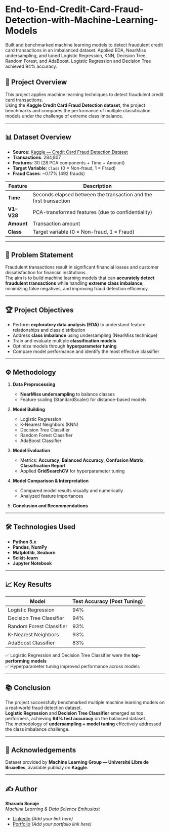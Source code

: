 # End-to-End-Credit-Card-Fraud-Detection-with-Machine-Learning-Models

Built and benchmarked machine learning models to detect fraudulent credit card transactions in an imbalanced dataset. Applied EDA, NearMiss undersampling, and tuned Logistic Regression, KNN, Decision Tree, Random Forest, and AdaBoost. Logistic Regression and Decision Tree achieved 94% accuracy.


## 📌 Project Overview

This project applies machine learning techniques to detect fraudulent credit card transactions.  
Using the **Kaggle Credit Card Fraud Detection dataset**, the project benchmarks and compares the performance of multiple classification models under the challenge of extreme class imbalance.

---

## 📊 Dataset Overview

- **Source**: [Kaggle — Credit Card Fraud Detection Dataset](https://www.kaggle.com/datasets/mlg-ulb/creditcardfraud)
- **Transactions**: 284,807
- **Features**: 30 (28 PCA components + Time + Amount)
- **Target Variable**: `Class` (0 = Non-fraud, 1 = Fraud)
- **Fraud Cases**: ~0.17% (492 frauds)

| Feature | Description |
|---------|-------------|
| **Time** | Seconds elapsed between the transaction and the first transaction |
| **V1–V28** | PCA-transformed features (due to confidentiality) |
| **Amount** | Transaction amount |
| **Class** | Target variable (0 = Non-fraud, 1 = Fraud) |

---

## 🎯 Problem Statement

Fraudulent transactions result in significant financial losses and customer dissatisfaction for financial institutions.  
The aim is to build machine learning models that can **accurately detect fraudulent transactions** while handling **extreme class imbalance**, minimizing false negatives, and improving fraud detection efficiency.

---

## 🏆 Project Objectives

- Perform **exploratory data analysis (EDA)** to understand feature relationships and class distribution
- Address **class imbalance** using undersampling (NearMiss technique)
- Train and evaluate multiple **classification models**
- Optimize models through **hyperparameter tuning**
- Compare model performance and identify the most effective classifier

---

## ⚙️ Methodology

1. **Data Preprocessing**  
   - **NearMiss undersampling** to balance classes  
   - Feature scaling (StandardScaler) for distance-based models

2. **Model Building**  
   - Logistic Regression  
   - K-Nearest Neighbors (KNN)  
   - Decision Tree Classifier  
   - Random Forest Classifier  
   - AdaBoost Classifier

3. **Model Evaluation**  
   - Metrics: **Accuracy**, **Balanced Accuracy**, **Confusion Matrix**, **Classification Report**  
   - Applied **GridSearchCV** for hyperparameter tuning

4. **Model Comparison & Interpretation**  
   - Compared model results visually and numerically  
   - Analyzed feature importances

5. **Conclusion and Recommendations**

---

## 🛠️ Technologies Used

- **Python 3.x**
- **Pandas**, **NumPy**  
- **Matplotlib**, **Seaborn**  
- **Scikit-learn**  
- **Jupyter Notebook**

---

## 📈 Key Results

| Model | Test Accuracy (Post Tuning) |
|-------|-----------------------------|
| Logistic Regression | 94% |
| Decision Tree Classifier | 94% |
| Random Forest Classifier | 93% |
| K-Nearest Neighbors | 93% |
| AdaBoost Classifier | 83% |

✅ Logistic Regression and Decision Tree Classifier were the **top-performing models**  
✅ Hyperparameter tuning improved performance across models

---

## 📚 Conclusion

The project successfully benchmarked multiple machine learning models on a real-world fraud detection dataset.  
**Logistic Regression** and **Decision Tree Classifier** emerged as top performers, achieving **94% test accuracy** on the balanced dataset.  
The methodology of **undersampling + model tuning** effectively addressed the class imbalance challenge.

---

## 🙌 Acknowledgements

Dataset provided by **Machine Learning Group — Université Libre de Bruxelles**, available publicly on **Kaggle**.

---

## ✍️ Author

**Sharada Sonaje**  
_Machine Learning & Data Science Enthusiast_

- [LinkedIn](https://www.linkedin.com/) _(Add your link here)_  
- [Portfolio](https://github.com/) _(Add your portfolio link here)_  
